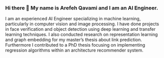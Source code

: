 ### Hi there 👋 My name is Arefeh Qavami and I am an AI Engineer.

I am an experienced AI Engineer specializing in machine learning, particularly in computer vision and image
processing. I have done projects in face verification and object detection using deep learning and transfer learning techniques.
I also conducted research on representation learning and graph embedding for my master’s thesis about link prediction. 
Furthermore I contributed to a PhD thesis focusing on implementing regression algorithms within an architecture recommender system.

